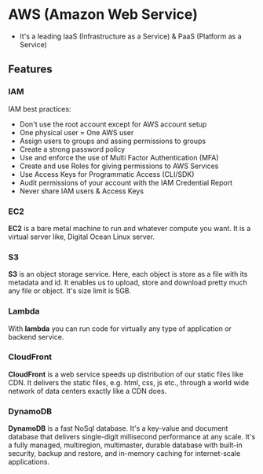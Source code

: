 # AWS (Amazon Web Service)

- It's a leading IaaS (Infrastructure as a Service) & PaaS (Platform as a Service)

## Features

### IAM

IAM best practices:
- Don't use the root account except for AWS account setup
- One physical user = One AWS user
- Assign users to groups and assing permissions to groups
- Create a strong password policy
- Use and enforce the use of Multi Factor Authentication (MFA)
- Create and use Roles for giving permissions to AWS Services
- Use Access Keys for Programmatic Access (CLI/SDK)
- Audit permissions of your account with the IAM Credential Report
- Never share IAM users & Access Keys

### EC2

**EC2** is a bare metal machine to run and whatever compute you want. It is a virtual server like, Digital Ocean Linux server.

### S3

**S3** is an object storage service. Here, each object is store as a file with its metadata and id. It enables us to upload, store and download pretty much any file or object. It's size limit is 5GB.

### Lambda

With **lambda** you can run code for virtually any type of application or backend service.

### CloudFront

**CloudFront** is a web service speeds up distribution of our static files like CDN. It delivers the static files, e.g. html, css, js etc., through a world wide network of data centers exactly like a CDN does.

### DynamoDB

**DynamoDB** is a fast NoSql database. It's a key-value and document database that delivers single-digit millisecond performance at any scale. It's a fully managed, multiregion, multimaster, durable database with built-in security, backup and restore, and in-memory caching for internet-scale applications.

